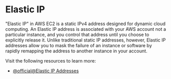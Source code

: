 # Elastic IP

"Elastic IP" in AWS EC2 is a static IPv4 address designed for dynamic cloud computing. An Elastic IP address is associated with your AWS account not a particular instance, and you control that address until you choose to explicitly release it. Unlike traditional static IP addresses, however, Elastic IP addresses allow you to mask the failure of an instance or software by rapidly remapping the address to another instance in your account.

Visit the following resources to learn more:

- [@official@Elastic IP Addresses](https://docs.aws.amazon.com/pt_br/AWSEC2/latest/UserGuide/elastic-ip-addresses-eip.html)

